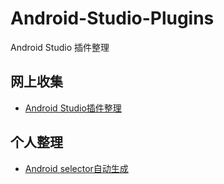# Android-Studio-Plugins
Android Studio 插件整理

## 网上收集
+ [Android Studio插件整理](https://ydmmocoo.github.io/2016/06/28/Android-Studio%E6%8F%92%E4%BB%B6%E6%95%B4%E7%90%86/)

## 个人整理
+ [Android selector自动生成](https://github.com/silionXi/android-selector-intellij-plugin)
